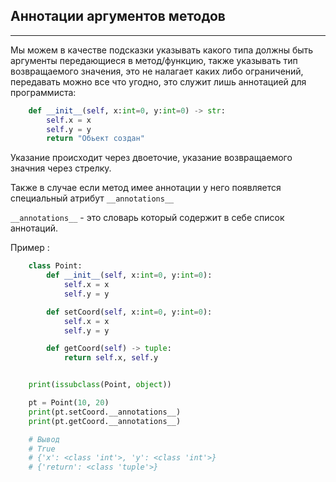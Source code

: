Аннотации аргументов методов
---
---
Мы можем в качестве подсказки указывать какого типа должны быть
аргументы передающиеся в метод/функцию, также указывать тип возвращаемого
значения, это не налагает каких либо ограничений, передавать можно все что 
угодно, это служит лишь аннотацией для программиста:

```python
    def __init__(self, x:int=0, y:int=0) -> str:
        self.x = x
        self.y = y
        return "Обьект создан" 
```

Указание происходит через двоеточие, указание возвращаемого значния 
через стрелку.

Также в случае если метод имее аннотации у него появляется специальный 
атрибут `__annotations__`

`__annotations__` - это словарь который содержит в себе список аннотаций.

Пример :

```python
    class Point:
        def __init__(self, x:int=0, y:int=0):
            self.x = x
            self.y = y

        def setCoord(self, x:int=0, y:int=0):
            self.x = x
            self.y = y

        def getCoord(self) -> tuple:
            return self.x, self.y


    print(issubclass(Point, object))

    pt = Point(10, 20)
    print(pt.setCoord.__annotations__)
    print(pt.getCoord.__annotations__)

    # Вывод
    # True
    # {'x': <class 'int'>, 'y': <class 'int'>}
    # {'return': <class 'tuple'>}
```